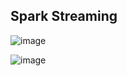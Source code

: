## Spark Streaming
![image](https://github.com/RAJASHREE01/sparkProject/assets/38979943/371a1743-e482-4324-a5dd-7519ecf3c8e7)

![image](https://github.com/RAJASHREE01/sparkProject/assets/38979943/79cf9656-8ddb-42ef-abe4-7e217bf79459)
